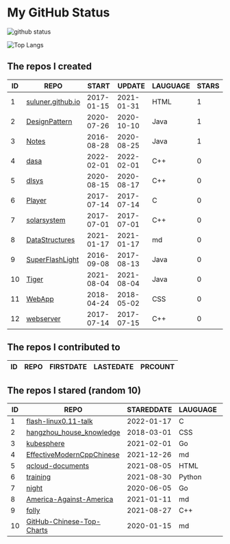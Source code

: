 # My GitHub Status

<img src="https://github-readme-stats-1.yihong0618.vercel.app/api?username=ThaddeusJiang&show_icons=true&&&hide_title=true&count_private=true" alt="github status" />

![Top Langs](https://github-readme-stats-1.yihong0618.vercel.app/api/top-langs/?username=ThaddeusJiang&layout=compact)

<!--START_SECTION:my_github-->
## The repos I created
| ID |                               REPO                                |   START    |   UPDATE   | LAUGUAGE | STARS |
|----|-------------------------------------------------------------------|------------|------------|----------|-------|
|  1 | [suluner.github.io](https://github.com/suluner/suluner.github.io) | 2017-01-15 | 2021-01-31 | HTML     |     1 |
|  2 | [DesignPattern](https://github.com/suluner/DesignPattern)         | 2020-07-26 | 2020-10-10 | Java     |     1 |
|  3 | [Notes](https://github.com/suluner/Notes)                         | 2016-08-28 | 2020-08-25 | Java     |     1 |
|  4 | [dasa](https://github.com/suluner/dasa)                           | 2022-02-01 | 2022-02-01 | C++      |     0 |
|  5 | [dlsys](https://github.com/suluner/dlsys)                         | 2020-08-15 | 2020-08-17 | C++      |     0 |
|  6 | [Player](https://github.com/suluner/Player)                       | 2017-07-14 | 2017-07-14 | C        |     0 |
|  7 | [solarsystem](https://github.com/suluner/solarsystem)             | 2017-07-01 | 2017-07-01 | C++      |     0 |
|  8 | [DataStructures](https://github.com/suluner/DataStructures)       | 2021-01-17 | 2021-01-17 | md       |     0 |
|  9 | [SuperFlashLight](https://github.com/suluner/SuperFlashLight)     | 2016-09-08 | 2017-08-13 | Java     |     0 |
| 10 | [Tiger](https://github.com/suluner/Tiger)                         | 2021-08-04 | 2021-08-04 | Java     |     0 |
| 11 | [WebApp](https://github.com/suluner/WebApp)                       | 2018-04-24 | 2018-05-02 | CSS      |     0 |
| 12 | [webserver](https://github.com/suluner/webserver)                 | 2017-07-14 | 2017-07-15 | C++      |     0 |

## The repos I contributed to
| ID | REPO | FIRSTDATE | LASTEDATE | PRCOUNT |
|----|------|-----------|-----------|---------|

## The repos I stared (random 10)
| ID |                                         REPO                                         | STAREDDATE | LAUGUAGE | LATESTUPDATE |
|----|--------------------------------------------------------------------------------------|------------|----------|--------------|
|  1 | [flash-linux0.11-talk](https://github.com/sunym1993/flash-linux0.11-talk)            | 2022-01-17 | C        | 2022-02-06   |
|  2 | [hangzhou_house_knowledge](https://github.com/houshanren/hangzhou_house_knowledge)   | 2018-03-01 | CSS      | 2022-02-05   |
|  3 | [kubesphere](https://github.com/kubesphere/kubesphere)                               | 2021-02-01 | Go       | 2022-02-05   |
|  4 | [EffectiveModernCppChinese](https://github.com/kelthuzadx/EffectiveModernCppChinese) | 2021-12-26 | md       | 2022-02-05   |
|  5 | [qcloud-documents](https://github.com/tencentyun/qcloud-documents)                   | 2021-08-05 | HTML     | 2022-01-28   |
|  6 | [training](https://github.com/mlcommons/training)                                    | 2021-08-30 | Python   | 2022-02-02   |
|  7 | [night](https://github.com/talkgo/night)                                             | 2020-06-05 | Go       | 2022-02-05   |
|  8 | [America-Against-America](https://github.com/zealotCE/America-Against-America)       | 2021-01-11 | md       | 2022-02-02   |
|  9 | [folly](https://github.com/facebook/folly)                                           | 2021-08-27 | C++      | 2022-02-05   |
| 10 | [GitHub-Chinese-Top-Charts](https://github.com/GrowingGit/GitHub-Chinese-Top-Charts) | 2020-01-15 | md       | 2022-02-06   |

<!--END_SECTION:my_github-->